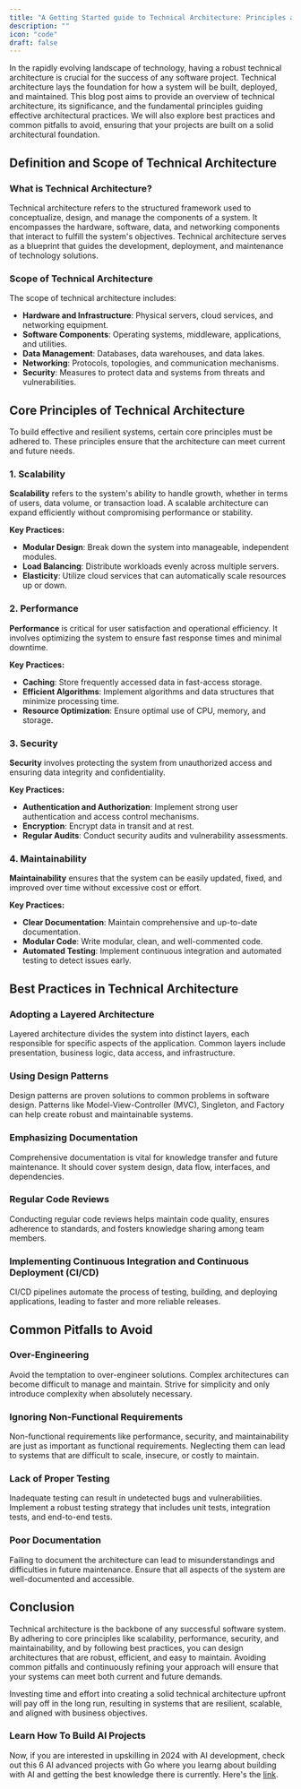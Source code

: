 ```yaml
---
title: "A Getting Started guide to Technical Architecture: Principles and Best Practices"
description: ""
icon: "code"
draft: false
---
```


In the rapidly evolving landscape of technology, having a robust technical architecture is crucial for the success of any software project. Technical architecture lays the foundation for how a system will be built, deployed, and maintained. This blog post aims to provide an overview of technical architecture, its significance, and the fundamental principles guiding effective architectural practices. We will also explore best practices and common pitfalls to avoid, ensuring that your projects are built on a solid architectural foundation.

## Definition and Scope of Technical Architecture

### What is Technical Architecture?

Technical architecture refers to the structured framework used to conceptualize, design, and manage the components of a system. It encompasses the hardware, software, data, and networking components that interact to fulfill the system's objectives. Technical architecture serves as a blueprint that guides the development, deployment, and maintenance of technology solutions.

### Scope of Technical Architecture

The scope of technical architecture includes:

- **Hardware and Infrastructure**: Physical servers, cloud services, and networking equipment.
- **Software Components**: Operating systems, middleware, applications, and utilities.
- **Data Management**: Databases, data warehouses, and data lakes.
- **Networking**: Protocols, topologies, and communication mechanisms.
- **Security**: Measures to protect data and systems from threats and vulnerabilities.

## Core Principles of Technical Architecture

To build effective and resilient systems, certain core principles must be adhered to. These principles ensure that the architecture can meet current and future needs.

### 1. Scalability

**Scalability** refers to the system's ability to handle growth, whether in terms of users, data volume, or transaction load. A scalable architecture can expand efficiently without compromising performance or stability.

**Key Practices:**

- **Modular Design**: Break down the system into manageable, independent modules.
- **Load Balancing**: Distribute workloads evenly across multiple servers.
- **Elasticity**: Utilize cloud services that can automatically scale resources up or down.

### 2. Performance

**Performance** is critical for user satisfaction and operational efficiency. It involves optimizing the system to ensure fast response times and minimal downtime.

**Key Practices:**

- **Caching**: Store frequently accessed data in fast-access storage.
- **Efficient Algorithms**: Implement algorithms and data structures that minimize processing time.
- **Resource Optimization**: Ensure optimal use of CPU, memory, and storage.

### 3. Security

**Security** involves protecting the system from unauthorized access and ensuring data integrity and confidentiality.

**Key Practices:**

- **Authentication and Authorization**: Implement strong user authentication and access control mechanisms.
- **Encryption**: Encrypt data in transit and at rest.
- **Regular Audits**: Conduct security audits and vulnerability assessments.

### 4. Maintainability

**Maintainability** ensures that the system can be easily updated, fixed, and improved over time without excessive cost or effort.

**Key Practices:**

- **Clear Documentation**: Maintain comprehensive and up-to-date documentation.
- **Modular Code**: Write modular, clean, and well-commented code.
- **Automated Testing**: Implement continuous integration and automated testing to detect issues early.

## Best Practices in Technical Architecture

### Adopting a Layered Architecture

Layered architecture divides the system into distinct layers, each responsible for specific aspects of the application. Common layers include presentation, business logic, data access, and infrastructure.

### Using Design Patterns

Design patterns are proven solutions to common problems in software design. Patterns like Model-View-Controller (MVC), Singleton, and Factory can help create robust and maintainable systems.

### Emphasizing Documentation

Comprehensive documentation is vital for knowledge transfer and future maintenance. It should cover system design, data flow, interfaces, and dependencies.

### Regular Code Reviews

Conducting regular code reviews helps maintain code quality, ensures adherence to standards, and fosters knowledge sharing among team members.

### Implementing Continuous Integration and Continuous Deployment (CI/CD)

CI/CD pipelines automate the process of testing, building, and deploying applications, leading to faster and more reliable releases.

## Common Pitfalls to Avoid

### Over-Engineering

Avoid the temptation to over-engineer solutions. Complex architectures can become difficult to manage and maintain. Strive for simplicity and only introduce complexity when absolutely necessary.

### Ignoring Non-Functional Requirements

Non-functional requirements like performance, security, and maintainability are just as important as functional requirements. Neglecting them can lead to systems that are difficult to scale, insecure, or costly to maintain.

### Lack of Proper Testing

Inadequate testing can result in undetected bugs and vulnerabilities. Implement a robust testing strategy that includes unit tests, integration tests, and end-to-end tests.

### Poor Documentation

Failing to document the architecture can lead to misunderstandings and difficulties in future maintenance. Ensure that all aspects of the system are well-documented and accessible.

## Conclusion

Technical architecture is the backbone of any successful software system. By adhering to core principles like scalability, performance, security, and maintainability, and by following best practices, you can design architectures that are robust, efficient, and easy to maintain. Avoiding common pitfalls and continuously refining your approach will ensure that your systems can meet both current and future demands.

Investing time and effort into creating a solid technical architecture upfront will pay off in the long run, resulting in systems that are resilient, scalable, and aligned with business objectives.

### Learn How To Build AI Projects

Now, if you are interested in upskilling in 2024 with AI development, check out this 6 AI advanced projects with Go where you learng about building with AI and getting the best knowledge there is currently. Here's the [link](https://akhilsharmatech.gumroad.com/l/zgxqq).
